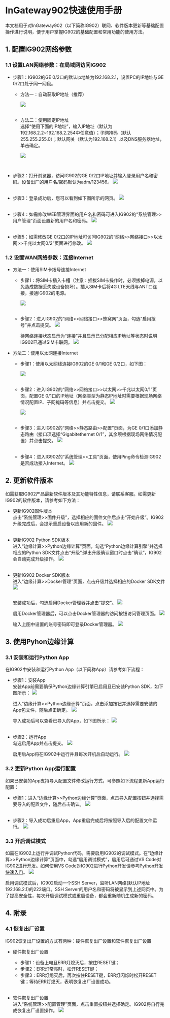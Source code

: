 # InGateway902快速使用手册
本文档用于对InGateway902（以下简称IG902）联网、软件版本更新等基础配置操作进行说明，便于用户掌握IG902的基础配置和常用功能的使用方法。

## 1. 配置IG902网络参数
### 1.1 设置LAN网络参数：在局域网访问IG902
- 步骤1：IG902的GE 0/2口的默认ip地址为192.168.2.1，设置PC的IP地址与GE 0/2口处于同一网段。  
  - 方法一：自动获取IP地址（推荐）  

     ![](./images/2019-11-07-10-36-47.png)  <br/>
 &nbsp;

  
  - 方法二：使用固定IP地址  <br/>
    选择“使用下面的IP地址”，输入IP地址（默认为192.168.2.2~192.168.2.254中任意值）；子网掩码（默认255.255.255.0）；默认网关（默认为192.168.2.1）以及DNS服务器地址，单击确定。  

    ![](images/2020-01-13-10-16-08.png)   
<br/>


- 步骤2：打开浏览器，访问IG902的GE 0/2口IP地址并输入登录用户名和密码。设备出厂的用户名/密码默认为adm/123456。
![](images/2020-01-13-10-51-57.png)  
 &nbsp;

- 步骤3：登录成功后，您可以看到如下图所示的网页。
![](images/2020-01-13-10-52-29.png)  
 &nbsp;

- 步骤4：如需修改WEB管理界面的用户名和密码可进入IG902的“系统管理>>用户管理”页面设置新的用户名和密码。
 ![](images/2020-01-13-13-21-42.png)  
 &nbsp;

- 步骤5：如需修改GE 0/2口的IP地址可访问IG902的“网络>>网络接口>>以太网>>千兆以太网0/2”页面进行修改。
![](images/2020-01-13-10-54-00.png)  

### 1.2 设置WAN网络参数：连接Internet
  - 方法一：使用SIM卡拨号连接Internet
    - 步骤1：将SIM卡插入卡槽（注意：插拔SIM卡操作时，必须拔掉电源，以免造成数据丢失或设备损坏）。插入SIM卡后将4G LTE天线与ANT口连接，接通IG902的电源。  <br/> 

      ![](./images/2019-11-07-13-21-24.png)  <br/>
 &nbsp;


    - 步骤2：进入IG902的“网络>>网络接口>>蜂窝网”页面，勾选“启用拨号”并点击提交。
     ![](images/2020-01-13-13-43-16.png)
&nbsp;

      待网络连接状态显示为“连接”并且显示已分配相应IP地址等状态时说明IG902已通过SIM卡联网。
      ![](images/2020-01-13-13-48-18.png)
&nbsp;

  - 方法二：使用以太网连接Internet
    - 步骤1：使用以太网线连接IG902的GE 0/1和GE 0/2口，如下图：  

      ![](images/2020-01-13-18-43-38.png)  <br/>
   &nbsp;


    - 步骤2：进入IG902的“网络>>网络接口>>以太网>>千兆以太网0/1”页面，配置GE 0/1口的IP地址（网络类型为静态IP地址时需要根据现场网络情况配置IP、子网掩码等信息）并点击提交。
![](images/2020-01-13-13-57-07.png)  

      ![](images/2020-01-13-13-57-33.png)  </br>
   &nbsp;


    - 步骤3：进入IG902的“网络>>静态路由>>配置”页面，为GE 0/1口添加静态路由（接口项选择“Gigabitethernet 0/1”，其余项根据现场网络情况配置）并点击提交。
    ![](images/2020-01-13-15-10-47.png)  <br/>
   &nbsp;
    - 步骤4：进入IG902的“系统管理>>工具”页面，使用Ping命令检测IG902是否成功接入Internet。
  ![](images/2020-01-13-15-23-46.png)

## 2. 更新软件版本
如需获取IG902产品最新软件版本及其功能特性信息，请联系客服。如需更新IG902的软件版本，请参考如下方法：
- 更新IG902固件版本  <br/>
  点击“系统管理>>固件升级”，选择相应的固件文件后点击“开始升级”。IG902升级完成后，会提示重启设备以应用新的固件。
![](images/2020-01-13-18-53-19.png)  <br/>
&nbsp;
   
- 更新IG902 Python SDK版本  <br/>
进入“边缘计算>>Python边缘计算”页面，勾选“Python边缘计算引擎”并选择相应的Python SDK文件点击“升级”;弹出升级确认窗口时点击“确认”，IG902会自动完成升级操作。
![](images/2020-02-10-11-49-57.png)  <br/>
&nbsp;
   
- 更新IG902 Docker SDK版本  <br/>
进入“边缘计算>>Docker管理”页面，点击升级并选择相应的Docker SDK文件
![](images/2020-02-10-14-13-15.png)  <br/>
&nbsp;
   
  安装成功后，勾选启用Docker管理器并点击“提交”。
![](images/2020-02-11-09-12-14.png)  <br/>
   
  启用Docker管理器后，可以点击Docker管理器的访问按钮访问管理页面。
![](images/2020-02-11-09-14-20.png)
  
  输入上图中设置的账号密码即可登录Docker管理器。
![](images/2020-02-11-09-15-25.png)

## 3. 使用Pyhon边缘计算
### 3.1 安装和运行Python App
在IG902中安装和运行Python App（以下简称App）请参考如下流程：
- 步骤1：安装App  <br/>
  安装App前需要确保Python边缘计算引擎已启用且已安装Python SDK，如下图所示：
  ![](images/2020-02-10-10-11-10.png)  <br/>

  进入“边缘计算>>Python边缘计算”页面，点击添加按钮并选择需要安装的App包文件，随后点击确定。
  ![](images/2020-02-10-10-13-29.png)  <br/>

  导入成功后可以查看已导入的App，如下图所示：
  ![](images/2020-02-10-10-16-55.png)  <br/>
&nbsp;
   
- 步骤2：运行App  <br/>
  勾选启用App并点击提交。
  ![](images/2020-02-10-10-35-53.png)  <br/>

  启用后App将在IG902中运行并且每次开机后自动运行。
  ![](images/2020-02-10-10-38-59.png)

### 3.2 更新Python App运行配置
如果已安装的App支持导入配置文件修改运行方式，可参照如下流程更新App运行配置：
- 步骤1：进入“边缘计算>>Python边缘计算”页面，点击导入配置按钮并选择需要导入的配置文件，随后点击确认。
  ![](images/2020-02-10-10-43-06.png)  <br/>
&nbsp;
   
- 步骤2：导入成功后重启App，App重启完成后将按照导入后的配置文件运行。
  ![](images/2020-02-10-10-45-55.png)

### 3.3 开启调试模式
如需在IG902上运行并调试Python代码，需要启用IG902的调试模式。在“边缘计算>>Python边缘计算”页面中，勾选“启用调试模式”，启用后可通过VS Code对IG902进行开发。如何使用VS Code对IG902进行Python开发请参考[Python开发快速入门](https://ingateway-development-docs.readthedocs.io/zh_CN/latest/QuickStart.html)。
![](images/2020-02-10-11-00-28.png)  

启用调试模式后，IG902启动一个SSH Server，监听LAN网络(默认IP地址192.168.2.1)的222端口。SSH Server的用户名和密码将被显示到上述网页中。为了提高安全性，每次开启调试模式或重启设备，都会重新随机生成新的密码。

## 4. 附录
### 4.1 恢复出厂设置
IG902恢复出厂设置的方式有两种：硬件恢复出厂设置和软件恢复出厂设置
- 硬件恢复出厂设置
  - 步骤1：设备上电且ERR灯熄灭后，按住RESET键；
  - 步骤2：ERR灯常亮时，松开RESET键；
  - 步骤3：ERR灯熄灭后，再次按住RESET键，ERR灯闪烁时松开RESET键；等待ERR灯熄灭，表明恢复出厂设置成功。  <br/>
&nbsp;
   
- 软件恢复出厂设置  
  进入“系统管理>>配置管理”页面，点击重置按钮并选择确定。IG902将自行完成恢复出厂设置操作。
  ![](images/2020-02-10-11-18-16.png)